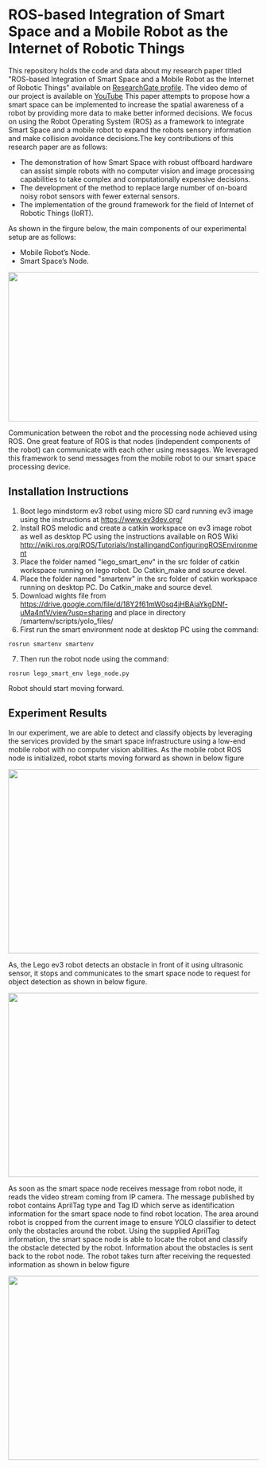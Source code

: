 # ROS-based Integration of Smart Space and a Mobile Robot as the Internet of Robotic Things
This repository holds the code and data about my research paper titled "ROS-based Integration of Smart Space and a Mobile Robot as the Internet of Robotic Things" available on [ResearchGate profile](https://www.researchgate.net/publication/336402567_ROS-based_Integration_of_Smart_Space_and_a_Mobile_Robot_as_the_Internet_of_Robotic_Things). The video demo of our project is available on [YouTube](https://www.youtube.com/watch?v=zKeig5aofyg) This paper attempts to propose how a smart space can be implemented to increase the spatial awareness of a robot by providing more data to make better informed decisions. We focus on using the Robot Operating System (ROS) as a framework to integrate Smart Space and a mobile robot to expand the robots sensory information and make collision avoidance decisions.The key contributions of this research paper are as follows:
- The demonstration of how Smart Space with robust offboard hardware can assist simple robots with no computer vision and image processing capabilities to take complex and computationally expensive decisions.
- The development of the method to replace large number of on-board noisy robot sensors with fewer external sensors.
- The implementation of the ground framework for the field of Internet of Robotic Things (IoRT). 

As shown in the firgure below, the main components of our experimental setup are as follows:
- Mobile Robot’s Node.
- Smart Space’s Node.
<p align="center">
  <img width="600" height="300" src="https://github.com/hafizas101/smart_environment/blob/master/images/topicArchi.png">
</p>


Communication between the robot and the processing node achieved using ROS. One great feature of ROS is that nodes (independent components of the robot) can communicate with each other using messages. We leveraged this framework to send messages from the mobile robot to our smart space processing device.

## Installation Instructions
1. Boot lego mindstorm ev3 robot using micro SD card running ev3 image using the instructions at https://www.ev3dev.org/
2. Install ROS melodic and create a catkin workspace on ev3 image robot as well as desktop PC using the instructions available on ROS Wiki http://wiki.ros.org/ROS/Tutorials/InstallingandConfiguringROSEnvironment
3. Place the folder named "lego_smart_env" in the src folder of catkin workspace running on lego robot. Do Catkin_make and source devel.
4. Place the folder named "smartenv" in the src folder of catkin workspace running on desktop PC. Do Catkin_make and source devel.
5. Download wights file from https://drive.google.com/file/d/18Y2f61mW0sq4jHBAjaYkgDNf-uMa4nfV/view?usp=sharing and place in directory /smartenv/scripts/yolo_files/
5. First run the smart environment node at desktop PC using the command:
~~~
rosrun smartenv smartenv
~~~
7. Then run the robot node using the command:
~~~
rosrun lego_smart_env lego_node.py
~~~
Robot should start moving forward.

## Experiment Results
In our experiment, we are able to detect and classify objects by leveraging the services provided by the smart space infrastructure using a low-end mobile robot with no computer vision abilities. As the mobile robot ROS node is initialized, robot starts moving forward as shown in below figure
<p align="center">
  <img width="800" height="370" src="https://github.com/hafizas101/smart_environment/blob/master/images/design1.jpg">
</p>
As, the Lego ev3 robot detects an obstacle in front of it using ultrasonic sensor, it stops and communicates to the smart space node to request for object detection as shown in below figure.
<p align="center">
  <img width="800" height="370" src="https://github.com/hafizas101/smart_environment/blob/master/images/design2.jpg">
</p>
As soon as the smart space node receives message from robot node, it reads the video stream coming from IP camera. The message published by robot contains AprilTag type and Tag ID which serve as identification information for the smart space node to find robot location. The area around robot is cropped from the current image to ensure YOLO classifier to detect only the obstacles around the robot. Using the supplied AprilTag information, the smart space node is able to locate the robot and classify the obstacle detected by the robot. Information about the obstacles is sent back to the robot node. The robot takes turn after receiving the requested information as shown in below figure
<p align="center">
  <img width="800" height="370" src="https://github.com/hafizas101/smart_environment/blob/master/images/design3.jpg">
</p>
